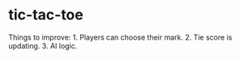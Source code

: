 # tic-tac-toe
Things to improve: 
    1. Players can choose their mark.
    2. Tie score is updating.
    3. AI logic.
